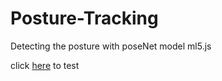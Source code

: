 # Posture-Tracking
Detecting the posture with poseNet model ml5.js

click <a href="https://virajbhatprabhu.github.io/Posture-Tracking/">here</a> to test

